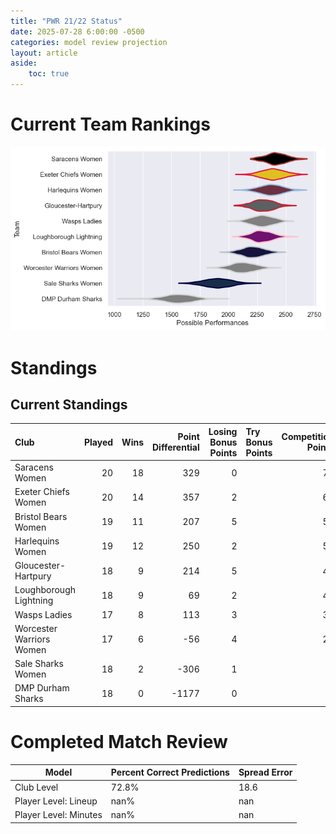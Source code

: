 ```yaml
---  
title: "PWR 21/22 Status"  
date: 2025-07-28 6:00:00 -0500  
categories: model review projection  
layout: article  
aside:  
    toc: true  
---
```

# Current Team Rankings


![Club Rankings](plots/rankings_PWR_2122.png)
# Standings

## Current Standings


| Club                     |   Played |   Wins |   Point Differential |   Losing Bonus Points | Try Bonus Points   |   Competition Points |
|:-------------------------|---------:|-------:|---------------------:|----------------------:|:-------------------|---------------------:|
| Saracens Women           |       20 |     18 |                  329 |                     0 |                    |                   72 |
| Exeter Chiefs Women      |       20 |     14 |                  357 |                     2 |                    |                   60 |
| Bristol Bears Women      |       19 |     11 |                  207 |                     5 |                    |                   51 |
| Harlequins Women         |       19 |     12 |                  250 |                     2 |                    |                   50 |
| Gloucester-Hartpury      |       18 |      9 |                  214 |                     5 |                    |                   43 |
| Loughborough Lightning   |       18 |      9 |                   69 |                     2 |                    |                   42 |
| Wasps Ladies             |       17 |      8 |                  113 |                     3 |                    |                   37 |
| Worcester Warriors Women |       17 |      6 |                  -56 |                     4 |                    |                   28 |
| Sale Sharks Women        |       18 |      2 |                 -306 |                     1 |                    |                    9 |
| DMP Durham Sharks        |       18 |      0 |                -1177 |                     0 |                    |                    0 |



# Completed Match Review


| Model | Percent Correct Predictions | Spread Error |
| ------ | ------ | ------ |
| Club Level | 72.8% | 18.6 |
| Player Level: Lineup | nan% | nan |
| Player Level: Minutes | nan% | nan |

